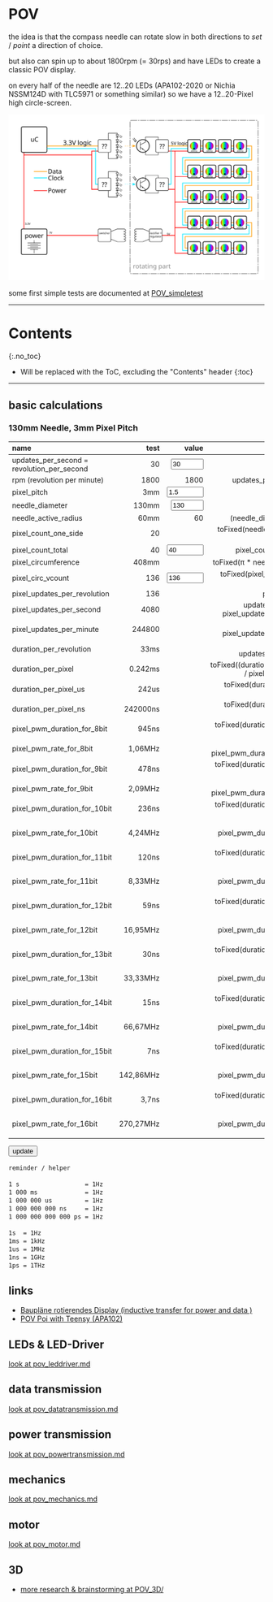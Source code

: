 # POV
<!--lint disable list-item-indent-->
<!--lint disable list-item-bullet-indent-->
<!--lint disable code-block-style-->

the idea is that the compass needle can rotate slow in both directions to *set* / *point* a direction of choice.

but also can spin up to about 1800rpm (= 30rps) and have LEDs to create a classic POV display.

on every half of the needle are 12..20 LEDs (APA102-2020 or Nichia NSSM124D with TLC5971 or something similar)
so we have a 12..20-Pixel high circle-screen.

![pov concept overview](pov_concept_overview.svg)

some first simple tests are documented at [POV_simpletest](https://s-light.github.io/POV_simpletest/docs/)

---
# Contents
{:.no_toc}

* Will be replaced with the ToC, excluding the "Contents" header
{:toc}
---

## basic calculations

### 130mm Needle, 3mm Pixel Pitch

| name                                       | test      | value                                            | formula                                               |
| :----------------------------------------- | --------: | -----------------------------------------------: | ----------------------------------------------------: |
| updates_per_second = revolution_per_second | 30        | <label class="unit rpm"><input type="number" value="30" step="1" min="0" max="120"/></label> |           |
| rpm (revolution per minute)                | 1800      | <span class="">1800</span>                       | updates_per_second * 60                               |
| pixel_pitch                                | 3mm       | <label class="unit millimeter"><input type="number" value="1.5" step="0.1" min="0" max="20" /></label> | |
| needle_diameter                            | 130mm     | <label class="unit millimeter"><input type="number" value="130" step="1" min="0" max="500" /></label> |  |
| needle_active_radius                       | 60mm      | <span class="unit millimeter">60</span>          | (needle_diameter - 10) / 2                            |
| pixel_count_one_side                       | 20        | <span class=""></span>                           | toFixed(needle_active_radius / pixel_pitch; 0)        |
| pixel_count_total                          | 40        | <label class=""><input type="number" value="40" step="1" min="0" max="1000" /></label> | pixel_count_one_side * 2 |
| pixel_circumference                        | 408mm     | <span class="unit millimeter"></span>            | toFixed(π * needle_diameter; 1)                       |
| pixel_circ_vcount                          | 136       | <label class=""><input type="number" value="136" step="1" min="0" max="1440" /></label> | toFixed(pixel_circumference / pixel_pitch) |
| pixel_updates_per_revolution               | 136       | <span class=""></span>                           | pixel_circ_vcount                                     |
| pixel_updates_per_second                   | 4080      | <span class=""></span>                           | updates_per_second * pixel_updates_per_revolution     |
| pixel_updates_per_minute                   | 244800    | <span class=""></span>                           | rpm * pixel_updates_per_revolution                    |
| duration_per_revolution                    | 33ms      | <span class="unit milliseconds"></span>          | toFixed(1000 / updates_per_second; 1)                 |
| duration_per_pixel                         | 0.242ms   | <span class="unit milliseconds"></span>          | toFixed((duration_per_revolution / pixel_circ_vcount); 7) |
| duration_per_pixel_us                      | 242us     | <span class="unit microseconds"></span>          | toFixed(duration_per_pixel * 1000; 0)                 |
| duration_per_pixel_ns                      | 242000ns  | <span class="unit nanoseconds"></span>           | toFixed(duration_per_pixel * 1000000; 0)              |
| pixel_pwm_duration_for_8bit                | 945ns     | <span class="unit nanoseconds"></span>           | toFixed(duration_per_pixel_ns /   256; 0)             |
| pixel_pwm_rate_for_8bit                    | 1,06MHz   | <span class="unit megahertz"></span>             | toFixed(1000 / pixel_pwm_duration_for_8bit ; 2)       |
| pixel_pwm_duration_for_9bit                | 478ns     | <span class="unit nanoseconds"></span>           | toFixed(duration_per_pixel_ns /   512; 0)             |
| pixel_pwm_rate_for_9bit                    | 2,09MHz   | <span class="unit megahertz"></span>             | toFixed(1000 / pixel_pwm_duration_for_9bit ; 2)       |
| pixel_pwm_duration_for_10bit               | 236ns     | <span class="unit nanoseconds"></span>           | toFixed(duration_per_pixel_ns /  1024; 0)             |
| pixel_pwm_rate_for_10bit                   | 4,24MHz   | <span class="unit megahertz"></span>             | toFixed(1000 / pixel_pwm_duration_for_10bit; 2)       |
| pixel_pwm_duration_for_11bit               | 120ns     | <span class="unit nanoseconds"></span>           | toFixed(duration_per_pixel_ns /  2048; 0)             |
| pixel_pwm_rate_for_11bit                   | 8,33MHz   | <span class="unit megahertz"></span>             | toFixed(1000 / pixel_pwm_duration_for_11bit; 2)       |
| pixel_pwm_duration_for_12bit               |  59ns     | <span class="unit nanoseconds"></span>           | toFixed(duration_per_pixel_ns /  4096; 0)             |
| pixel_pwm_rate_for_12bit                   | 16,95MHz  | <span class="unit megahertz"></span>             | toFixed(1000 / pixel_pwm_duration_for_12bit; 2)       |
| pixel_pwm_duration_for_13bit               |  30ns     | <span class="unit nanoseconds"></span>           | toFixed(duration_per_pixel_ns /  8192; 0)             |
| pixel_pwm_rate_for_13bit                   | 33,33MHz  | <span class="unit megahertz"></span>             | toFixed(1000 / pixel_pwm_duration_for_13bit; 2)       |
| pixel_pwm_duration_for_14bit               |  15ns     | <span class="unit nanoseconds"></span>           | toFixed(duration_per_pixel_ns / 16384; 0)             |
| pixel_pwm_rate_for_14bit                   | 66,67MHz  | <span class="unit megahertz"></span>             | toFixed(1000 / pixel_pwm_duration_for_14bit; 2)       |
| pixel_pwm_duration_for_15bit               |   7ns     | <span class="unit nanoseconds"></span>           | toFixed(duration_per_pixel_ns / 32768; 0)             |
| pixel_pwm_rate_for_15bit                   | 142,86MHz | <span class="unit megahertz"></span>             | toFixed(1000 / pixel_pwm_duration_for_15bit; 2)       |
| pixel_pwm_duration_for_16bit               | 3,7ns     | <span class="unit nanoseconds"></span>           | toFixed(duration_per_pixel_ns / 65535; 2)             |
| pixel_pwm_rate_for_16bit                   | 270,27MHz | <span class="unit megahertz"></span>             | toFixed(1000 / pixel_pwm_duration_for_16bit; 2)       |

<button type="button" name="bt_update" id="bt_update">update</button>
<script src="{{ '/assets/js/table_calc_example.js?v=' | append: site.github.build_revision | relative_url }}" charset="utf-8"></script>



```
reminder / helper

1 s                  = 1Hz
1 000 ms             = 1Hz
1 000 000 us         = 1Hz
1 000 000 000 ns     = 1Hz
1 000 000 000 000 ps = 1Hz

1s  = 1Hz
1ms = 1kHz
1us = 1MHz
1ns = 1GHz
1ps = 1THz
```


## links
- [Baupläne rotierendes Display (inductive transfer for power and data )](https://www.mikrocontroller.net/topic/80808#675198)
- [POV Poi with Teensy (APA102)](https://forum.pjrc.com/threads/30020-Teensy-APA102-POV-Poi-Pixel-Poi-Build-Tutorial/page11)

## LEDs & LED-Driver
[look at pov_leddriver.md](pov_leddriver.md)

## data transmission
[look at pov_datatransmission.md](pov_datatransmission.md)

## power transmission
[look at pov_powertransmission.md](pov_powertransmission.md)

## mechanics
[look at pov_mechanics.md](pov_mechanics.md)

## motor
[look at pov_motor.md](pov_motor.md)

## 3D
- [more research & brainstorming at POV_3D/](POV_3D/readme.md)
